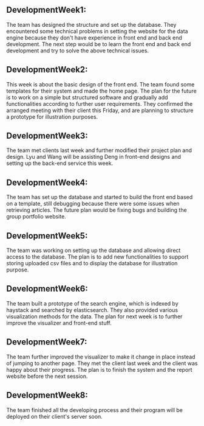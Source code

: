 ## DevelopmentWeek1: 
The team has designed the structure and set up the database. They encountered some technical problems in setting the website for the data engine because they don't have experience in front end and back end development. The next step would be to learn the front end and back end development and try to solve the above technical issues.

## DevelopmentWeek2: 
This week is about the basic design of the front end. The team found some templates for their system and made the home page. The plan for the future is to work on a simple but structured software and gradually add functionalities according to further user requirements. They confirmed the arranged meeting with their client this Friday, and are planning to structure a prototype for illustration purposes.

## DevelopmentWeek3: 
The team met clients last week and further modified their project plan and design. Lyu and Wang will be assisting Deng in front-end designs and setting up the back-end service this week.

## DevelopmentWeek4: 
The team has set up the database and started to build the front end based on a template, still debugging because there were some issues when retrieving articles. The future plan would be fixing bugs and building the group portfolio website.

## DevelopmentWeek5: 
The team was working on setting up the database and allowing direct access to the database. The plan is to add new functionalities to support storing uploaded csv files and to display the database for illustration purpose.

## DevelopmentWeek6: 
The team built a prototype of the search engine, which is indexed by haystack and searched by elasticsearch. They also provided various visualization methods for the data. The plan for next week is to further improve the visualizer and front-end stuff.

## DevelopmentWeek7: 
The team further improved the visualizer to make it change in place instead of jumping to another page. They met the client last week and the client was happy about their progress. The plan is to finish the system and the report website before the next session.

## DevelopmentWeek8: 
The team finished all the developing process and their program will be deployed on their client's server soon.
